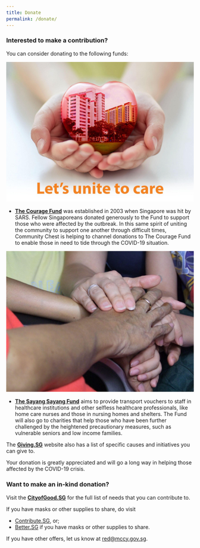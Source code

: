 ```yaml
---
title: Donate
permalink: /donate/
---
```


### Interested to make a contribution?  
You can consider donating to the following funds:

[![The Courage Fund](/images/TCF.jpeg)](https://www.giving.sg/community-chest/thecouragefund)
- **[The Courage Fund](https://www.giving.sg/community-chest/thecouragefund)** was established in 2003 when Singapore was hit by SARS. Fellow Singaporeans donated generously to the Fund to support those who were affected by the outbreak. In this same spirit of uniting the community to support one another through difficult times, Community Chest is helping to channel donations to The Courage Fund to enable those in need to tide through the COVID-19 situation.

[![The Sayang Sayang Fund](/images/TSSF.jpeg)](https://www.giving.sg/community-foundation-of-singapore/sayang_sayang_fund)
- **[The Sayang Sayang Fund](https://www.giving.sg/community-foundation-of-singapore/sayang_sayang_fund)** aims to provide transport vouchers to staff in healthcare institutions and other selfless healthcare professionals, like home care nurses and those in nursing homes and shelters. The Fund will also go to charities that help those who have been further challenged by the heightened precautionary measures, such as vulnerable seniors and low income families.

The **[Giving.SG](https://www.giving.sg/sgunited)** website also has a list of specific causes and initiatives you can give to.

Your donation is greatly appreciated and will go a long way in helping those affected by the COVID-19 crisis.

### Want to make an in-kind donation?
Visit the **[CityofGood.SG](https://cityofgood.sg/sgunited/)** for the full list of needs that you can contribute to.

If you have masks or other supplies to share, do visit
- <a href="https://www.contribute.sg">Contribute.SG</a>, or;
- <a href="https://www.better.sg/maskgoshare">Better.SG</a> if you have masks or other supplies to share.

If you have other offers, let us know at [red@mccy.gov.sg](mailto:red@mccy.gov.sg).
